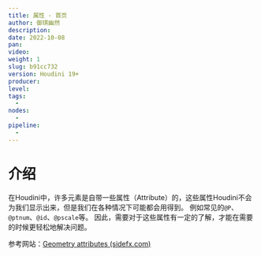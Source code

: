 ```yaml
---
title: 属性 - 首页
author: 御琪幽然
description: 
date: 2022-10-08
pan: 
video: 
weight: 1
slug: b91cc732
version: Houdini 19+
producer: 
level: 
tags: 
  - 
nodes: 
  - 
pipeline: 
  - 
---
```



# 介绍
在Houdini中，许多元素是自带一些属性（Attribute）的，这些属性Houdini不会为我们显示出来，但是我们在各种情况下可能都会用得到。
例如常见的`@P`、`@ptnum`、`@id`、`@pscale`等。
因此，需要对于这些属性有一定的了解，才能在需要的时候更轻松地解决问题。

参考网站：[Geometry attributes (sidefx.com)](https://www.sidefx.com/docs/houdini/model/attributes.html)